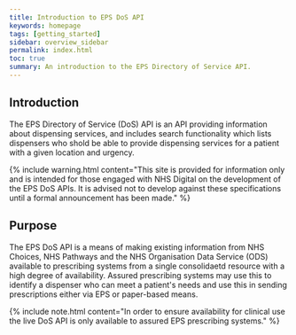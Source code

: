 ```yaml
---
title: Introduction to EPS DoS API
keywords: homepage
tags: [getting_started]
sidebar: overview_sidebar
permalink: index.html
toc: true
summary: An introduction to the EPS Directory of Service API.
---
```


## Introduction ##

The EPS Directory of Service (DoS) API is an API providing information about dispensing services, and includes search functionality which lists dispensers who shold be able to provide dispensing services for a patient with a given location and urgency. 

{% include warning.html content="This site is provided for information only and is intended for those engaged with NHS Digital on the development of the EPS DoS APIs. It is advised not to develop against these specifications until a formal announcement has been made." %}

## Purpose ##

The EPS DoS API is a means of making existing information from NHS Choices, NHS Pathways and the NHS Organisation Data Service (ODS) available to prescribing systems from a single consolidaetd resource with a high degree of availability. Assured prescribing systems may use this to identify a dispenser who can meet a patient's needs and use this in sending prescriptions either via EPS or paper-based means. 

{% include note.html content="In order to ensure availability for clinical use the live DoS API is only available to assured EPS prescribing systems." %}
